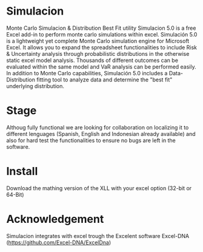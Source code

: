# Simulacion
Monte Carlo Simulacion &amp; Distribution Best Fit utility
Simulacion 5.0 is a free Excel add-in to perform monte carlo simulations within excel.
Simulación 5.0 is a lightweight yet complete Monte Carlo simulation engine for Microsoft Excel. It allows you to expand the spreadsheet functionalities to include Risk & Uncertainty analysis through probabilistic distributions in the otherwise static excel model analysis. Thousands of different outcomes can be evaluated within the same model and VaR analysis can be performed easily. In addition  to Monte Carlo capabilities, Simulación 5.0 includes a Data-Distribution fitting tool to analyze data and determine the "best fit" underlying distribution.
# Stage
Althoug fully functional we are looking for collaboration on localizing it to different lenguages (Spanish, English and Indonesian already available) and also for hard test the functionalities to ensure no bugs are left in the software.
# Install
Download the mathing version of the XLL with your excel option (32-bit or 64-Bit)
# Acknowledgement
Simulacion integrates with excel trough the Excelent software Excel-DNA (https://github.com/Excel-DNA/ExcelDna)
